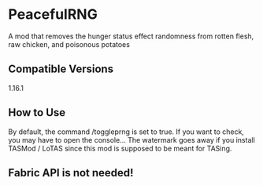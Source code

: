 # PeacefulRNG
A mod that removes the hunger status effect randomness
from rotten flesh, raw chicken, and poisonous potatoes
## Compatible Versions
1.16.1
## How to Use
By default, the command /toggleprng is set to true. If you want to check, you may have to open the console...
The watermark goes away if you install TASMod / LoTAS since this mod is supposed to be meant for TASing. 
## Fabric API is not needed!
